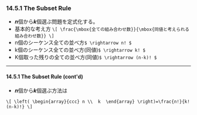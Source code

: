 ### 14.5.1 The Subset Rule
* ***n***個から***k***個選ぶ問題を定式化する。
* 基本的な考え方
`\[
\frac{\mbox{全ての組み合わせ数}}{\mbox{同値と考えられる組み合わせ数}}
\]`
* n個のシーケンス全ての並べ方`$ \rightarrow n! $`
* k個のシーケンス全ての並べ方(同値)`$ \rightarrow k! $`
* K個取った残りの全ての並べ方(同値)`$ \rightarrow (n-k)! $`

---
#### 14.5.1 The Subset Rule (cont'd)

* ***n***個から***k***個選ぶ方法は

`\[
\left(
\begin{array}{ccc}
      n \\ 
      k 
\end{array}
\right)=\frac{n!}{k!(n-k)!}
\]`
